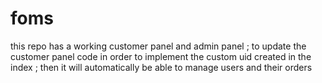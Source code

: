 # foms
this repo has a working customer panel and admin panel ; to update the customer panel code in order to implement the custom uid created in the index ; then it will automatically be able to manage users and their orders

